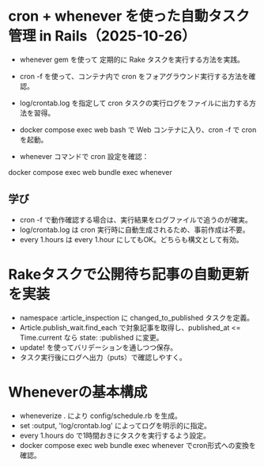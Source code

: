 # cron + whenever を使った自動タスク管理 in Rails（2025-10-26）
- whenever gem を使って 定期的に Rake タスクを実行する方法を実践。
- cron -f を使って、コンテナ内で cron をフォアグラウンド実行する方法を確認。
- log/crontab.log を指定して cron タスクの実行ログをファイルに出力する方法を習得。

- docker compose exec web bash で Web コンテナに入り、cron -f で cron を起動。
- whenever コマンドで cron 設定を確認：

docker compose exec web bundle exec whenever


## 学び
- cron -f で動作確認する場合は、実行結果をログファイルで追うのが確実。
- log/crontab.log は cron 実行時に自動生成されるため、事前作成は不要。
- every 1.hours は every 1.hour にしてもOK。どちらも構文として有効。

# Rakeタスクで公開待ち記事の自動更新を実装
- namespace :article_inspection に changed_to_published タスクを定義。
- Article.publish_wait.find_each で対象記事を取得し、published_at <= Time.current なら state: :published に変更。
- update! を使ってバリデーションを通しつつ保存。
- タスク実行後にログへ出力（puts）で確認しやすく。

# Wheneverの基本構成
- wheneverize . により config/schedule.rb を生成。
- set :output, 'log/crontab.log' によってログを明示的に指定。
- every 1.hours do で1時間おきにタスクを実行するよう設定。
- docker compose exec web bundle exec whenever でcron形式への変換を確認。